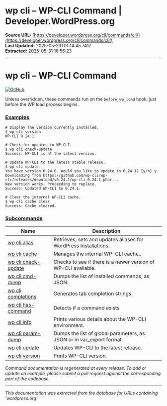 # wp cli – WP-CLI Command | Developer.WordPress.org

**Source URL:** [https://developer.wordpress.org/cli/commands/cli/](https://developer.wordpress.org/cli/commands/cli/)  
**Last Updated:** 2025-05-23T01:14:45.741Z  
**Extracted:** 2025-05-31 16:56:23

---

# wp cli – WP-CLI Command

[![GitHub](https://make.wordpress.org/cli/wp-content/plugins/wporg-cli/assets/images/github-mark.svg)](https://github.com/wp-cli/wp-cli)

Unless overridden, these commands run on the `before_wp_load` hook, just before the WP load process begins.

### [Examples](#examples)

```
# Display the version currently installed.
$ wp cli version
WP-CLI 0.24.1

# Check for updates to WP-CLI.
$ wp cli check-update
Success: WP-CLI is at the latest version.

# Update WP-CLI to the latest stable release.
$ wp cli update
You have version 0.24.0. Would you like to update to 0.24.1? [y/n] y
Downloading from https://github.com/wp-cli/wp-cli/releases/download/v0.24.1/wp-cli-0.24.1.phar...
New version works. Proceeding to replace.
Success: Updated WP-CLI to 0.24.1.

# Clear the internal WP-CLI cache.
$ wp cli cache clear
Success: Cache cleared.
```

### [Subcommands](#subcommands)

| Name | Description |
| --- | --- |
| [wp cli alias](https://developer.wordpress.org/cli/commands/cli/alias/) | Retrieves, sets and updates aliases for WordPress Installations. |
| [wp cli cache](https://developer.wordpress.org/cli/commands/cli/cache/) | Manages the internal WP-CLI cache,. |
| [wp cli check-update](https://developer.wordpress.org/cli/commands/cli/check-update/) | Checks to see if there is a newer version of WP-CLI available. |
| [wp cli cmd-dump](https://developer.wordpress.org/cli/commands/cli/cmd-dump/) | Dumps the list of installed commands, as JSON. |
| [wp cli completions](https://developer.wordpress.org/cli/commands/cli/completions/) | Generates tab completion strings. |
| [wp cli has-command](https://developer.wordpress.org/cli/commands/cli/has-command/) | Detects if a command exists |
| [wp cli info](https://developer.wordpress.org/cli/commands/cli/info/) | Prints various details about the WP-CLI environment. |
| [wp cli param-dump](https://developer.wordpress.org/cli/commands/cli/param-dump/) | Dumps the list of global parameters, as JSON or in var\_export format. |
| [wp cli update](https://developer.wordpress.org/cli/commands/cli/update/) | Updates WP-CLI to the latest release. |
| [wp cli version](https://developer.wordpress.org/cli/commands/cli/version/) | Prints WP-CLI version. |

_Command documentation is regenerated at every release. To add or update an example, please submit a pull request against the corresponding part of the codebase._

---

*This documentation was extracted from the database for URLs containing 'wordpress.org'*
